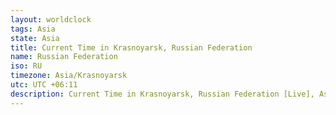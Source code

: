 ```yaml
---
layout: worldclock
tags: Asia
state: Asia
title: Current Time in Krasnoyarsk, Russian Federation
name: Russian Federation
iso: RU
timezone: Asia/Krasnoyarsk
utc: UTC +06:11
description: Current Time in Krasnoyarsk, Russian Federation [Live], Asia. Live update now time in Krasnoyarsk, timezone Asia/Krasnoyarsk, UTC +06:11, Country ISO code & Current Local Time.
---
```


